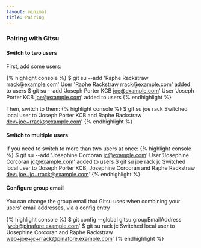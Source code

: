 ```yaml
---
layout: minimal
title: Pairing
---
```


### Pairing with Gitsu

#### Switch to two users

First, add some users:

{% highlight console %}
$ git su --add 'Raphe Rackstraw <rrack@example.com>'
User 'Raphe Rackstraw <rrack@example.com>' added to users
$ git su --add 'Joseph Porter KCB <joe@example.com>'
User 'Joseph Porter KCB <joe@example.com>' added to users
{% endhighlight %}

Then, switch to them:
{% highlight console %}
$ git su joe rack
Switched local user to 'Joseph Porter KCB and Raphe Rackstraw <dev+joe+rrack@example.com>'
{% endhighlight %}

#### Switch to multiple users

If you need to switch to more than two users at once:
{% highlight console %}
$ git su --add 'Josephine Corcoran <jc@example.com>'
User 'Josephine Corcoran <jc@example.com>' added to users
$ git su joe rack jc
Switched local user to 'Joseph Porter KCB, Josephine Corcoran and Raphe Rackstraw <dev+joe+jc+rrack@example.com>'
{% endhighlight %}

#### Configure group email

You can change the group email that Gitsu uses when combining your users' email addresses,
via a config entry

{% highlight console %}
$ git config --global gitsu.groupEmailAddress 'web@pinafore.example.com'
$ git su rack jc
Switched local user to 'Josephine Corcoran and Raphe Rackstraw <web+joe+jc+rrack@pinafore.example.com>'
{% endhighlight %}

